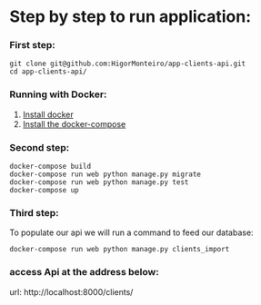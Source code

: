 # Step by step to run application:

### First step:
```
git clone git@github.com:HigorMonteiro/app-clients-api.git
cd app-clients-api/
```
### Running with Docker:

1. [Install docker](https://docs.docker.com/install/)
2. [Install the docker-compose](https://docs.docker.com/compose/install/)

### Second step:
```
docker-compose build
docker-compose run web python manage.py migrate
docker-compose run web python manage.py test
docker-compose up
```
### Third step:
To populate our api we will run a command to feed our database:

```
docker-compose run web python manage.py clients_import
```

### access Api at the address below:
url: http://localhost:8000/clients/
